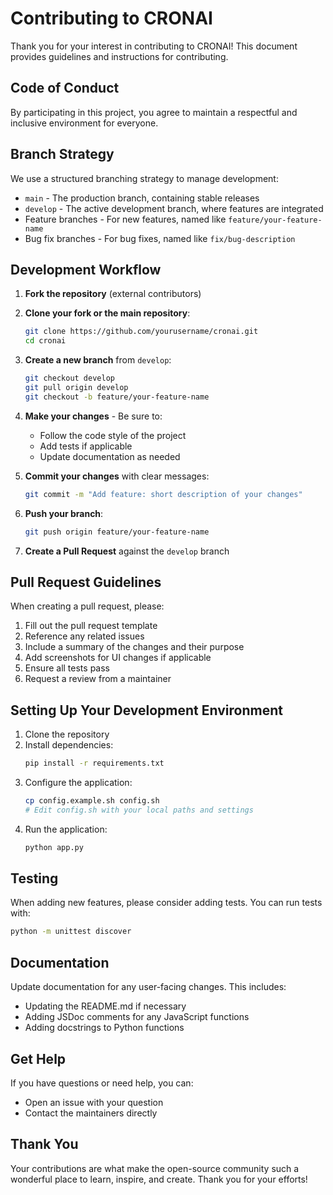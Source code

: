 # Contributing to CRONAI

Thank you for your interest in contributing to CRONAI! This document provides guidelines and instructions for contributing.

## Code of Conduct

By participating in this project, you agree to maintain a respectful and inclusive environment for everyone.

## Branch Strategy

We use a structured branching strategy to manage development:

- `main` - The production branch, containing stable releases
- `develop` - The active development branch, where features are integrated
- Feature branches - For new features, named like `feature/your-feature-name`
- Bug fix branches - For bug fixes, named like `fix/bug-description`

## Development Workflow

1. **Fork the repository** (external contributors)
2. **Clone your fork or the main repository**:
   ```bash
   git clone https://github.com/yourusername/cronai.git
   cd cronai
   ```

3. **Create a new branch** from `develop`:
   ```bash
   git checkout develop
   git pull origin develop
   git checkout -b feature/your-feature-name
   ```

4. **Make your changes** - Be sure to:
   - Follow the code style of the project
   - Add tests if applicable
   - Update documentation as needed

5. **Commit your changes** with clear messages:
   ```bash
   git commit -m "Add feature: short description of your changes"
   ```

6. **Push your branch**:
   ```bash
   git push origin feature/your-feature-name
   ```

7. **Create a Pull Request** against the `develop` branch

## Pull Request Guidelines

When creating a pull request, please:

1. Fill out the pull request template
2. Reference any related issues
3. Include a summary of the changes and their purpose
4. Add screenshots for UI changes if applicable
5. Ensure all tests pass
6. Request a review from a maintainer

## Setting Up Your Development Environment

1. Clone the repository
2. Install dependencies:
   ```bash
   pip install -r requirements.txt
   ```
3. Configure the application:
   ```bash
   cp config.example.sh config.sh
   # Edit config.sh with your local paths and settings
   ```
4. Run the application:
   ```bash
   python app.py
   ```

## Testing

When adding new features, please consider adding tests. You can run tests with:

```bash
python -m unittest discover
```

## Documentation

Update documentation for any user-facing changes. This includes:

- Updating the README.md if necessary
- Adding JSDoc comments for any JavaScript functions
- Adding docstrings to Python functions

## Get Help

If you have questions or need help, you can:

- Open an issue with your question
- Contact the maintainers directly

## Thank You

Your contributions are what make the open-source community such a wonderful place to learn, inspire, and create. Thank you for your efforts!

